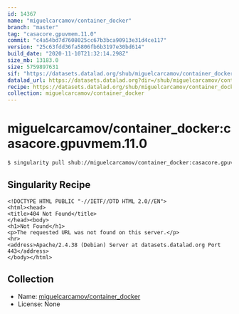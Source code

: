 ```yaml
---
id: 14367
name: "miguelcarcamov/container_docker"
branch: "master"
tag: "casacore.gpuvmem.11.0"
commit: "c4a54bd7d7608025cc67b3bca90913e31d4ce117"
version: "25c63fdd36fa5806fb6b3197e30bd614"
build_date: "2020-11-10T21:32:14.298Z"
size_mb: 13183.0
size: 5759897631
sif: "https://datasets.datalad.org/shub/miguelcarcamov/container_docker/casacore.gpuvmem.11.0/2020-11-10-c4a54bd7-25c63fdd/25c63fdd36fa5806fb6b3197e30bd614.sif"
datalad_url: https://datasets.datalad.org?dir=/shub/miguelcarcamov/container_docker/casacore.gpuvmem.11.0/2020-11-10-c4a54bd7-25c63fdd/
recipe: https://datasets.datalad.org/shub/miguelcarcamov/container_docker/casacore.gpuvmem.11.0/2020-11-10-c4a54bd7-25c63fdd/Singularity
collection: miguelcarcamov/container_docker
---
```


# miguelcarcamov/container_docker:casacore.gpuvmem.11.0

```bash
$ singularity pull shub://miguelcarcamov/container_docker:casacore.gpuvmem.11.0
```

## Singularity Recipe

```singularity
<!DOCTYPE HTML PUBLIC "-//IETF//DTD HTML 2.0//EN">
<html><head>
<title>404 Not Found</title>
</head><body>
<h1>Not Found</h1>
<p>The requested URL was not found on this server.</p>
<hr>
<address>Apache/2.4.38 (Debian) Server at datasets.datalad.org Port 443</address>
</body></html>
```

## Collection

 - Name: [miguelcarcamov/container_docker](https://github.com/miguelcarcamov/container_docker)
 - License: None

